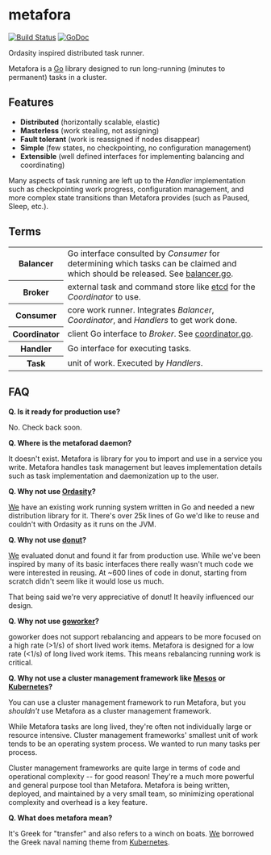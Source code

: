metafora
========

[![Build Status](https://travis-ci.org/lytics/metafora.svg?branch=master)](https://travis-ci.org/lytics/metafora) [![GoDoc](https://godoc.org/github.com/lytics/metafora?status.svg)](https://godoc.org/github.com/lytics/metafora)

Ordasity inspired distributed task runner.

Metafora is a [Go](https://golang.org) library designed to run long-running
(minutes to permanent) tasks in a cluster.

Features
--------

* **Distributed** (horizontally scalable, elastic)
* **Masterless** (work stealing, not assigning)
* **Fault tolerant** (work is reassigned if nodes disappear)
* **Simple** (few states, no checkpointing, no configuration management)
* **Extensible** (well defined interfaces for implementing balancing and
  coordinating)

Many aspects of task running are left up to the *Handler* implementation such
as checkpointing work progress, configuration management, and more complex
state transitions than Metafora provides (such as Paused, Sleep, etc.).

Terms
-----

<table>
<tr>
<th>Balancer</th><td>Go interface consulted by <i>Consumer</i> for determining
which tasks can be claimed and which should be released. See <a
href="balancer.go">balancer.go</a>.</td>
</tr>
<tr>
<th>Broker</th><td>external task and command store like
<a href="https://github.com/coreos/etcd">etcd</a> for the <i>Coordinator</i> to
use.</td>
</tr>
<th>Consumer</th><td>core work runner. Integrates <i>Balancer</i>,
<i>Coordinator</i>, and <i>Handlers</i> to get work done.</td>
</tr>
<tr>
<th>Coordinator</th><td>client Go interface to <i>Broker</i>. See
<a href="coordinator.go">coordinator.go</a>.</td>
</tr>
<tr>
<th>Handler</th><td>Go interface for executing tasks.</td>
</tr>
<tr>
<th>Task</th><td>unit of work. Executed by <i>Handlers</i>.</td>
</tr>
</table>

FAQ
---

**Q. Is it ready for production use?**

No. Check back soon.

**Q. Where is the metaforad daemon?**

It doesn't exist. Metafora is library for you to import and use in a service
you write. Metafora handles task management but leaves implementation details
such as task implementation and daemonization up to the user.

**Q. Why not use [Ordasity](https://github.com/boundary/ordasity)?**

[We](http://lytics.io) have an existing work running system written in Go and
needed a new distribution library for it. There's over 25k lines of Go we'd
like to reuse and couldn't with Ordasity as it runs on the JVM.

**Q. Why not use [donut](https://github.com/dforsyth/donut)?**

[We](http://lytics.io) evaluated donut and found it far from production use.
While we've been inspired by many of its basic interfaces there really wasn't
much code we were interested in reusing. At ~600 lines of code in donut,
starting from scratch didn't seem like it would lose us much.

That being said we're very appreciative of donut! It heavily influenced our
design.

**Q. Why not use [goworker](http://www.goworker.org/)?**

goworker does not support rebalancing and appears to be more focused on a high
rate (>1/s) of short lived work items. Metafora is designed for a low rate
(<1/s) of long lived work items. This means rebalancing running work is
critical.

**Q. Why not use a cluster management framework like
[Mesos](http://mesos.apache.org/) or [Kubernetes](http://kubernetes.io/)?**

You can use a cluster management framework to run Metafora, but you *shouldn't*
use Metafora as a cluster management framework.

While Metafora tasks are long lived, they're often not individually large or
resource intensive.  Cluster management frameworks' smallest unit of work tends
to be an operating system process. We wanted to run many tasks per process.

Cluster management frameworks are quite large in terms of code and operational
complexity -- for good reason! They're a much more powerful and general purpose
tool than Metafora. Metafora is being written, deployed, and maintained by a
very small team, so minimizing operational complexity and overhead is a key
feature.

**Q. What does metafora mean?**

It's Greek for "transfer" and also refers to a winch on boats.
[We](http://lytics.io) borrowed the Greek naval naming theme from
[Kubernetes](http://kubernetes.io/).
